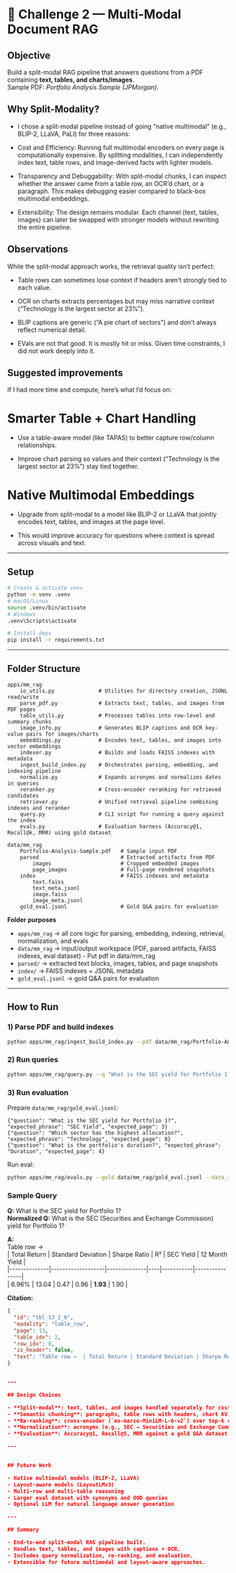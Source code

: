# 📘 Challenge 2 — Multi-Modal Document RAG

##  Objective
Build a split-modal RAG pipeline that answers questions from a PDF containing **text, tables, and charts/images**.  
Sample PDF: *Portfolio Analysis Sample (JPMorgan)*.

## Why Split-Modality?

- I chose a split-modal pipeline instead of going “native multimodal” (e.g., BLIP-2, LLaVA, PaLI) for three reasons:

- Cost and Efficiency: Running full multimodal encoders on every page is computationally expensive. By splitting modalities, I can independently index text, table rows, and image-derived facts with lighter models.

- Transparency and Debuggability: With split-modal chunks, I can inspect whether the answer came from a table row, an OCR’d chart, or a paragraph. This makes debugging easier compared to black-box multimodal embeddings.

- Extensibility: The design remains modular. Each channel (text, tables, images) can later be swapped with stronger models without rewriting the entire pipeline.

## Observations

While the split-modal approach works, the retrieval quality isn’t perfect:

- Table rows can sometimes lose context if headers aren’t strongly tied to each value.

- OCR on charts extracts percentages but may miss narrative context (“Technology is the largest sector at 23%”).

- BLIP captions are generic (“A pie chart of sectors”) and don’t always reflect numerical detail.

- EVals are not that good. It is mostly hit or miss. Given time constraints, I did not work deeply into it.


## Suggested improvements

If I had more time and compute, here’s what I’d focus on:

# Smarter Table + Chart Handling

- Use a table-aware model (like TAPAS) to better capture row/column relationships.

- Improve chart parsing so values and their context (“Technology is the largest sector at 23%”) stay tied together.

# Native Multimodal Embeddings

- Upgrade from split-modal to a model like BLIP-2 or LLaVA that jointly encodes text, tables, and images at the page level.

- This would improve accuracy for questions where context is spread across visuals and text.



---

## Setup

```bash
# Create & activate venv
python -m venv .venv
# macOS/Linux
source .venv/bin/activate
# Windows
.venv\Scripts\activate

# Install deps
pip install -r requirements.txt
```

---

## Folder Structure

```
apps/mm_rag
    io_utils.py              # Utilities for directory creation, JSONL read/write
    parse_pdf.py             # Extracts text, tables, and images from PDF pages
    table_utils.py           # Processes tables into row-level and summary chunks
    image_info.py            # Generates BLIP captions and OCR key-value pairs for images/charts
    embeddings.py            # Encodes text, tables, and images into vector embeddings
    indexer.py               # Builds and loads FAISS indexes with metadata
    ingest_build_index.py    # Orchestrates parsing, embedding, and indexing pipeline
    normalize.py             # Expands acronyms and normalizes dates in queries
    reranker.py              # Cross-encoder reranking for retrieved candidates
    retriever.py             # Unified retrieval pipeline combining indexes and reranker
    query.py                 # CLI script for running a query against the index
    evals.py                 # Evaluation harness (Accuracy@1, Recall@k, MRR) using gold dataset

data/mm_rag
    Portfolio-Analysis-Sample.pdf   # Sample input PDF
    parsed                          # Extracted artifacts from PDF
        images                      # Cropped embedded images
        page_images                 # Full-page rendered snapshots
    index                           # FAISS indexes and metadata
        text.faiss
        text_meta.jsonl
        image.faiss
        image_meta.jsonl
    gold_eval.jsonl                 # Gold Q&A pairs for evaluation

```

**Folder purposes**
- `apps/mm_rag` → all core logic for parsing, embedding, indexing, retrieval, normalization, and evals  
- `data/mm_rag` → input/output workspace (PDF, parsed artifacts, FAISS indexes, eval dataset)   - Put pdf in data/mm_rag
- `parsed/` → extracted text blocks, images, tables, and page snapshots  
- `index/` → FAISS indexes + JSONL metadata  
- `gold_eval.jsonl` → gold Q&A pairs for evaluation  

---

##  How to Run

### 1) Parse PDF and build indexes
```bash
python apps/mm_rag/ingest_build_index.py --pdf data/mm_rag/Portfolio-Analysis-Sample.pdf
```

### 2) Run queries
```bash
python apps/mm_rag/query.py --q "What is the SEC yield for Portfolio 1?" 
```

### 3) Run evaluation
Prepare `data/mm_rag/gold_eval.jsonl`:

```jsonl
{"question": "What is the SEC yield for Portfolio 1?", "expected_phrase": "SEC Yield", "expected_page": 3}
{"question": "Which sector has the highest allocation?", "expected_phrase": "Technology", "expected_page": 8}
{"question": "What is the portfolio's duration?", "expected_phrase": "Duration", "expected_page": 4}
```

Run eval:
```bash
python apps/mm_rag/evals.py --gold data/mm_rag/gold_eval.jsonl --data_root data/mm_rag --k 5
```

### Sample Query

**Q:** What is the SEC yield for Portfolio 1?  
**Normalized Q:** What is the SEC (Securities and Exchange Commission) yield for Portfolio 1?  

**A:**  
Table row →  
| Total Return | Standard Deviation | Sharpe Ratio | R² | SEC Yield | 12 Month Yield |  
|--------------|-------------------|--------------|----|-----------|----------------|  
| 6.96%        | 13.04             | 0.47         | 0.96 | **1.93** | 1.90 |  

**Citation:**  
```json
{
  "id": "tbl_13_2_0",
  "modality": "table_row",
  "page": 13,
  "table_idx": 2,
  "row_idx": 0,
  "is_header": false,
  "text": "Table row →  | Total Return | Standard Deviation | Sharpe Ratio | R2 | SEC Yield | 12 Month Yield | Portfolio 1 | 6.96% | 13.04 | 0.47 | 0.96 | 1.93 | 1.90"
}


---

## Design Choices

- **Split-modal**: text, tables, and images handled separately for cost and modularity.  
- **Semantic chunking**: paragraphs, table rows with headers, chart KV pairs.  
- **Re-ranking**: cross-encoder (`ms-marco-MiniLM-L-6-v2`) over top-k candidates.  
- **Normalization**: acronyms (e.g., SEC → Securities and Exchange Commission) and dates (Q2 2023 → April–June 2023).  
- **Evaluation**: Accuracy@1, Recall@5, MRR against a gold Q&A dataset.  

---


## Future Work

- Native multimodal models (BLIP-2, LLaVA)  
- Layout-aware models (LayoutLMv3)  
- Multi-row and multi-table reasoning  
- Larger eval dataset with synonyms and OOD queries  
- Optional LLM for natural language answer generation  

---

## Summary

- End-to-end split-modal RAG pipeline built.  
- Handles text, tables, and images with captions + OCR.  
- Includes query normalization, re-ranking, and evaluation.  
- Extensible for future multimodal and layout-aware approaches.  
